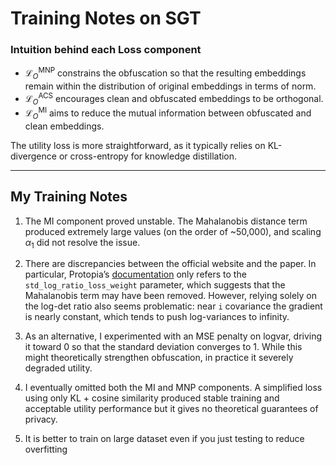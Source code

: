 # Training Notes on SGT

### Intuition behind each Loss component

- $\mathcal{L}_O^{\mathrm{MNP}}$ constrains the obfuscation so that the resulting embeddings remain within the distribution of original embeddings in terms of norm.  
- $\mathcal{L}_O^{\mathrm{ACS}}$ encourages clean and obfuscated embeddings to be orthogonal.  
- $\mathcal{L}_O^{\mathrm{MI}}$ aims to reduce the mutual information between obfuscated and clean embeddings.

The utility loss is more straightforward, as it typically relies on KL-divergence or cross-entropy for knowledge distillation.

---

## My Training Notes

1. The MI component proved unstable. The Mahalanobis distance term produced extremely large values (on the order of ~50,000), and scaling $\alpha_1$ did not resolve the issue.  

2. There are discrepancies between the official website and the paper. In particular, Protopia’s [documentation](https://docs.protopia.ai/engine/1.2.1/recommendations_for_training_llms) only refers to the `std_log_ratio_loss_weight` parameter, which suggests that the Mahalanobis term may have been removed. However, relying solely on the log-det ratio also seems problematic: near `i` covariance the gradient is nearly constant, which tends to push log-variances to infinity.  

3. As an alternative, I experimented with an MSE penalty on logvar, driving it toward 0 so that the standard deviation converges to 1. While this might theoretically strengthen obfuscation, in practice it severely degraded utility.  

4. I eventually omitted both the MI and MNP components. A simplified loss using only KL + cosine similarity produced stable training and acceptable utility performance but it gives no theoretical guarantees of privacy.

5. It is better to train on large dataset even if you just testing to reduce overfitting
